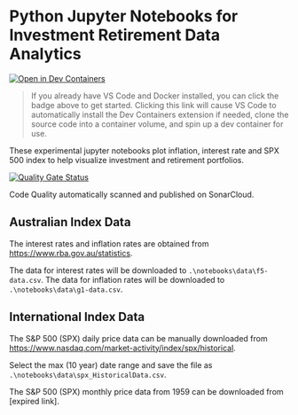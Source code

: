 # Python Jupyter Notebooks for Investment Retirement Data Analytics

[![Open in Dev Containers](https://img.shields.io/static/v1?label=Dev%20Containers&message=Open&color=blue&logo=visualstudiocode)](https://vscode.dev/redirect?url=vscode://ms-vscode-remote.remote-containers/cloneInVolume?url=https://github.com/mikejonestechno/investment-analytics)

> If you already have VS Code and Docker installed, you can click the badge above to get started. Clicking this link will cause VS Code to automatically install the Dev Containers extension if needed, clone the source code into a container volume, and spin up a dev container for use.

These experimental jupyter notebooks plot inflation, interest rate and SPX 500 index to help visualize investment and retirement portfolios.

[![Quality Gate Status](https://sonarcloud.io/api/project_badges/measure?project=mikejonestechno_investment-analytics&metric=alert_status)](https://sonarcloud.io/summary/new_code?id=mikejonestechno_investment-analytics) 

Code Quality automatically scanned and published on SonarCloud.

## Australian Index Data

The interest rates and inflation rates are obtained from https://www.rba.gov.au/statistics.

The data for interest rates will be downloaded to `.\notebooks\data\f5-data.csv`.
The data for inflation rates will be downloaded to `.\notebooks\data\g1-data.csv`.

## International Index Data

The S&P 500 (SPX) daily price data can be manually downloaded from https://www.nasdaq.com/market-activity/index/spx/historical.

Select the max (10 year) date range and save the file as `.\notebooks\data\spx_HistoricalData.csv`.

The S&P 500 (SPX) monthly price data from 1959 can be downloaded from [expired link].
